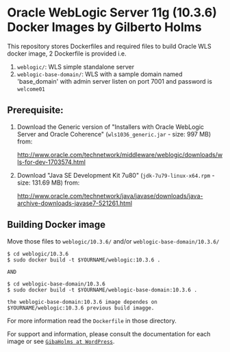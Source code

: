 # Oracle WebLogic Server 11g (10.3.6) Docker Images by Gilberto Holms

This repository stores Dockerfiles and required files to build Oracle WLS docker image, 2 Dockerfile is provided i.e.

1. `weblogic/`: WLS simple standalone server
2. `weblogic-base-domain/`: WLS with a sample domain named 'base_domain' with admin server listen on port 7001 and password is `welcome01`

## Prerequisite:

1. Download the Generic version of "Installers with Oracle WebLogic Server and Oracle Coherence" (`wls1036_generic.jar` - size: 997 MB) from:

   http://www.oracle.com/technetwork/middleware/weblogic/downloads/wls-for-dev-1703574.html

2. Download "Java SE Development Kit 7u80" (`jdk-7u79-linux-x64.rpm` - size: 131.69 MB) from:

   http://www.oracle.com/technetwork/java/javase/downloads/java-archive-downloads-javase7-521261.html

## Building Docker image

Move those files to `weblogic/10.3.6/` and/or `weblogic-base-domain/10.3.6/`

```
$ cd weblogic/10.3.6
$ sudo docker build -t $YOURNAME/weblogic:10.3.6 .

AND

$ cd weblogic-base-domain/10.3.6
$ sudo docker build -t $YOURNAME/weblogic-base-domain:10.3.6 .

the weblogic-base-domain:10.3.6 image dependes on $YOURNAME/weblogic:10.3.6 previous build imagge.

```

For more information read the `Dockerfile` in those directory.

For support and information, please consult the documentation for each image or see [`GibaHolms at WordPress`](https://gibaholms.wordpress.com/).
